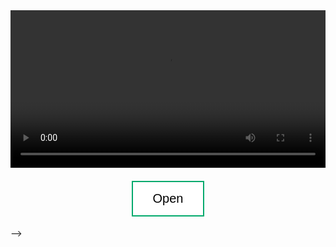 <!doctype html>
<html lang="en-us">
<head>
	<meta charset="UTF-8">
	<title>V + P Advent Calendar</title>
	<link rel="icon" type="image/x-icon" href="images/favicon.ico">
	<meta name="viewport" content="width=device-width, initial-scale=1.0">

<style>
	body {
	background-image: url("images/bg.jpg");
	background-repeat: no-repeat;
	background-attachment: fixed;
	background-size: cover;
	}
	.button {
		background-color: #04AA6D;
		border: none;
		color: white;
		padding: 15px 32px;
		text-align: center;
		text-decoration: none;
		display: inline-block;
		font-size: 20px;
		margin: 4px 2px;
		transition-duration: 0.4s;
		cursor: pointer;
	}
	.button1 {
		background-color: white;
		color: black;
		border: 2px solid #04AA6D;
	}
	.button1:hover {
		background-color: #04AA6D;
		color: white;
	}
</style>

</head>

<body>

<div style="text-align:center">
	
<video id="door_24" width="100%">
	<source src="images/door_24.mp4" type="video/mp4">
	Browser not supported - Contact your boyfriend
</video>
<br><br>
<button id="button1" class="button button1" onclick="playPause()"10
>Open</button>
</div>

<script>
var myVideo = document.getElementById("door_24"); 

function playPause() { 
  if (myVideo.paused) 
    myVideo.play(); 
  else 
    myVideo.pause();
} 
</script>

-->

</body>
</html>
